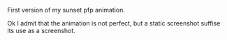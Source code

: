 First version of my sunset pfp animation.

Ok I admit that the animation is not perfect, but a static screenshot suffise its use as a screenshot.

